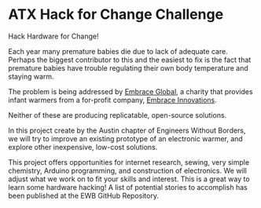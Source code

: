 # ATX Hack for Change Challenge

Hack Hardware for Change!

Each year many premature babies die due to lack of adequate care.  Perhaps the biggest contributor to this and the
easiest to fix is the fact that premature babies have trouble regulating their own body temperature and staying warm.

The problem is being addressed by [Embrace Global](http://embraceglobal.org), a charity that provides infant warmers
from a for-profit company, [Embrace Innovations](http://www.embraceinnovations.com).

Neither of these are producing replicatable, open-source solutions.

In this project create by the Austin chapter of Engineers Without Borders, we will try to improve an existing prototype
of an electronic warmer, and explore other inexpensive, low-cost solutions.

This project offers opportunities for internet research, sewing, very simple chemistry, Arduino programming, and
construction of electronics. We will adjust what we work on to fit your skills and interest. This is a great way to learn
some hardware hacking! A list of potential stories to accomplish has been published at the EWB GitHub Repository.
